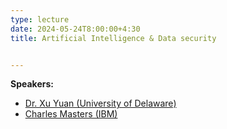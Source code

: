 ```yaml
---
type: lecture
date: 2024-05-24T8:00:00+4:30
title: Artificial Intelligence & Data security


---
```

**Speakers:**
- [Dr. Xu Yuan (University of Delaware)](https://yuanxuyx.github.io/index.html)
- [Charles Masters (IBM)](https://www.linkedin.com/in/charles-masters-3655b117a/)

